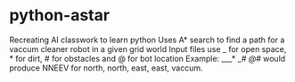 # python-astar
Recreating AI classwork to learn python
Uses A* search to find a path for a vaccum cleaner robot in a given grid world
Input files use _ for open space, * for dirt, # for obstacles and @ for bot location
Example:
  ___*
  __#_
  _@#_
would produce NNEEV for north, north, east, east, vaccum.
